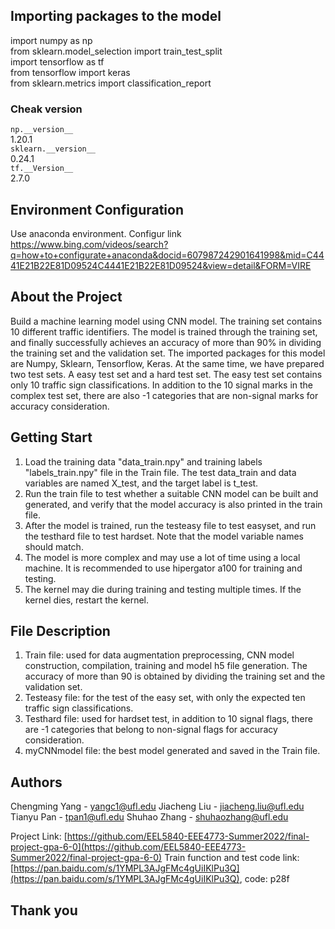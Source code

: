 ## Importing packages to the model
import numpy as np <br />
from sklearn.model_selection import train_test_split<br />
import tensorflow as tf<br />
from tensorflow import keras<br />
from sklearn.metrics import classification_report<br />

### Cheak version<br />
`np.__version__`<br />
1.20.1<br />
`sklearn.__version__`<br />
0.24.1<br />
`tf.__Version__`<br />
2.7.0<br />

## Environment Configuration
  Use anaconda environment. Configur link <br />
  https://www.bing.com/videos/search?q=how+to+configurate+anaconda&docid=607987242901641998&mid=C4441E21B22E81D09524C4441E21B22E81D09524&view=detail&FORM=VIRE

## About the Project 
Build a machine learning model using CNN model. The training set contains 10 different traffic identifiers. The model is trained through the training set, and finally successfully achieves an accuracy of more than 90% in dividing the training set and the validation set. The imported packages for this model are Numpy, Sklearn, Tensorflow, Keras. At the same time, we have prepared two test sets. A easy test set and a hard test set. The easy test set contains only 10 traffic sign classifications. In addition to the 10 signal marks in the complex test set, there are also -1 categories that are non-signal marks for accuracy consideration.
## Getting Start
1. Load the training data "data_train.npy" and training labels "labels_train.npy" file in the Train file. The test data_train and data variables are named X_test, and the target label is t_test.<br />
2. Run the train file to test whether a suitable CNN model can be built and generated, and verify that the model accuracy is also printed in the train file.<br />
3. After the model is trained, run the testeasy file to test easyset, and run the testhard file to test hardset. Note that the model variable names should match.<br />
4. The model is more complex and may use a lot of time using a local machine. It is recommended to use hipergator a100 for training and testing.<br />
5. The kernel may die during training and testing multiple times. If the kernel dies, restart the kernel.<br />
## File Description
1. Train file: used for data augmentation preprocessing, CNN model construction, compilation, training and model h5 file generation. The accuracy of more than 90 is obtained by dividing the training set and the validation set.<br />
2. Testeasy file: for the test of the easy set, with only the expected ten traffic sign classifications.<br />
3. Testhard file: used for hardset test, in addition to 10 signal flags, there are -1 categories that belong to non-signal flags for accuracy consideration.<br />
4. myCNNmodel file: the best model generated and saved in the Train file.<br />
## Authors
Chengming Yang - yangc1@ufl.edu
Jiacheng Liu - jiacheng.liu@ufl.edu
Tianyu Pan - tpan1@ufl.edu
Shuhao Zhang - shuhaozhang@ufl.edu

Project Link: [https://github.com/EEL5840-EEE4773-Summer2022/final-project-gpa-6-0](https://github.com/EEL5840-EEE4773-Summer2022/final-project-gpa-6-0)
Train function and test code link: [https://pan.baidu.com/s/1YMPL3AJgFMc4gUiIKlPu3Q](https://pan.baidu.com/s/1YMPL3AJgFMc4gUiIKlPu3Q), code: p28f
## Thank you


```python

```
